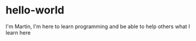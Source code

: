 # hello-world

I'm Martin, I'm here to learn programming and be able to help others what I learn here
